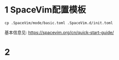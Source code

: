 # 1 SpaceVim配置模板

```
cp .SpaceVim/mode/basic.toml .SpaceVim.d/init.toml
```

基本信息见: https://spacevim.org/cn/quick-start-guide/

# 2 